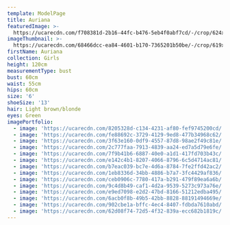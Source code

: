 ```yaml
---
template: ModelPage
title: Auriana
featuredImage: >-
  https://ucarecdn.com/f708381d-2b16-44fc-b476-5eb4f0abf7cd/-/crop/624x375/204,0/-/preview/
imageThumbnail: >-
  https://ucarecdn.com/68466dcc-ea84-4601-b170-7365201b50be/-/crop/619x905/1042,57/-/preview/
firstName: Auriana
collection: Girls
height: 120cm
measurementType: bust
bust: 60cm
waist: 55cm
hips: 60cm
size: '6'
shoeSize: '13'
hair: Light brown/blonde
eyes: Green
imagePortfolio:
  - image: 'https://ucarecdn.com/8205328d-c134-4231-af80-fef9745200cd/'
  - image: 'https://ucarecdn.com/fe88692c-3729-4129-9ed8-477b34968c62/'
  - image: 'https://ucarecdn.com/3f63e160-0df9-4557-87d8-98ae2f49c81e/'
  - image: 'https://ucarecdn.com/2c777faa-7913-4839-aa24-ed7a5d79e6fe/'
  - image: 'https://ucarecdn.com/7f9b41b6-6887-40e0-a1d1-417fd703b43c/'
  - image: 'https://ucarecdn.com/e142c4b1-8207-4066-8796-6c5d4714ac81/'
  - image: 'https://ucarecdn.com/b7eac039-bc7e-4d6a-8784-7fe2ffd42ac2/'
  - image: 'https://ucarecdn.com/1eb8336d-34bb-4886-b7a7-3fc4429af836/'
  - image: 'https://ucarecdn.com/ceb0906c-7780-417a-b291-479f89ea6a6b/'
  - image: 'https://ucarecdn.com/9c4d8b49-caf1-4d2a-9539-5273c973a76e/'
  - image: 'https://ucarecdn.com/e9ed7098-e2d2-47bd-8166-51212edba495/'
  - image: 'https://ucarecdn.com/6acb0f8b-49b5-42bb-8828-88191494669e/'
  - image: 'https://ucarecdn.com/902cbe1a-bffc-4ec4-8407-fdbda7610abd/'
  - image: 'https://ucarecdn.com/62d08f74-72d5-4f32-839a-ecc682b1819c/'
---
```


